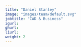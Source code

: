 ```yaml
---
title: "Daniel Stanley"
image: "images/team/default.svg"
jobtitle: "CAD & Business"
igurl: 
ghurl: 
liurl:
weight: 2
---
```



